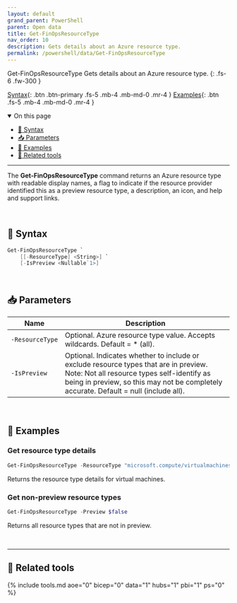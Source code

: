 ```yaml
---
layout: default
grand_parent: PowerShell
parent: Open data
title: Get-FinOpsResourceType
nav_order: 10
description: Gets details about an Azure resource type.
permalink: /powershell/data/Get-FinOpsResourceType
---
```


<span class="fs-9 d-block mb-4">Get-FinOpsResourceType</span>
Gets details about an Azure resource type.
{: .fs-6 .fw-300 }

[Syntax](#-syntax){: .btn .btn-primary .fs-5 .mb-4 .mb-md-0 .mr-4 }
[Examples](#-examples){: .btn .fs-5 .mb-4 .mb-md-0 .mr-4 }

<details open markdown="1">
   <summary class="fs-2 text-uppercase">On this page</summary>

- [🧮 Syntax](#-syntax)
- [📥 Parameters](#-parameters)
- [🌟 Examples](#-examples)
- [🧰 Related tools](#-related-tools)

</details>

---

The **Get-FinOpsResourceType** command returns an Azure resource type with readable display names, a flag to indicate if the resource provider identified this as a preview resource type, a description, an icon, and help and support links.

<br>

## 🧮 Syntax

```powershell
Get-FinOpsResourceType `
    [[‑ResourceType] <String>] `
    [‑IsPreview <Nullable`1>]
```

<br>

## 📥 Parameters

| Name | Description |
| ---- | ----------- |
| `‑ResourceType` | Optional. Azure resource type value. Accepts wildcards. Default = * (all). |
| `‑IsPreview` | Optional. Indicates whether to include or exclude resource types that are in preview. Note: Not all resource types self-identify as being in preview, so this may not be completely accurate. Default = null (include all). |

<br>

## 🌟 Examples

### Get resource type details

```powershell
Get-FinOpsResourceType -ResourceType "microsoft.compute/virtualmachines"
```

Returns the resource type details for virtual machines.

### Get non-preview resource types

```powershell
Get-FinOpsResourceType -Preview $false
```

Returns all resource types that are not in preview.

<br>

---

## 🧰 Related tools

{% include tools.md aoe="0" bicep="0" data="1" hubs="1" pbi="1" ps="0" %}

<br>

